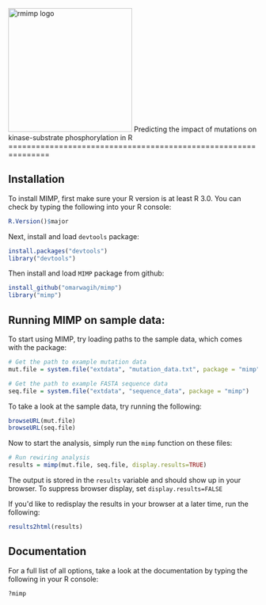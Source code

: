 <img src="https://cdn.rawgit.com/omarwagih/rmimp/master/inst/extdata/html/images/mimp_logo.svg" alt="rmimp logo" width="250px">
Predicting the impact of mutations on kinase-substrate phosphorylation in R
===============================================================

## Installation

To install MIMP, first make sure your R version is at least R 3.0. You can check by typing the following into your R console:

```r
R.Version()$major
```

Next, install and load `devtools` package:

```r
install.packages("devtools")
library("devtools")
```

Then install and load `MIMP` package from github:

```r
install_github("omarwagih/mimp")
library("mimp")
```

## Running MIMP on sample data:

To start using MIMP, try loading paths to the sample data, which comes with the package:
```r
# Get the path to example mutation data 
mut.file = system.file("extdata", "mutation_data.txt", package = "mimp")

# Get the path to example FASTA sequence data 
seq.file = system.file("extdata", "sequence_data", package = "mimp")

```

To take a look at the sample data, try running the following:

```r
browseURL(mut.file)
browseURL(seq.file)
```

Now to start the analysis, simply run the `mimp` function on these files:

```r
# Run rewiring analysis
results = mimp(mut.file, seq.file, display.results=TRUE)
```

The output is stored in the `results` variable and should show up in your browser. To suppress browser display, set `display.results=FALSE`

If you'd like to redisplay the results in your browser at a later time, run the following:
```r
results2html(results)
```

## Documentation

For a full list of all options, take a look at the documentation by typing the following in your R console:

```r
?mimp
```